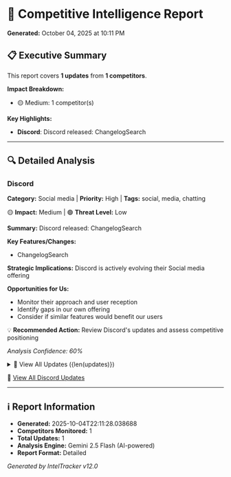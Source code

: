 # 🎯 Competitive Intelligence Report

**Generated:** October 04, 2025 at 10:11 PM

## 📋 Executive Summary

This report covers **1 updates** from **1 competitors**.

**Impact Breakdown:**
- 🟡 Medium: 1 competitor(s)

**Key Highlights:**
- **Discord**: Discord released: ChangelogSearch

---

## 🔍 Detailed Analysis

### Discord

**Category:** Social media | **Priority:** High | **Tags:** social, media, chatting

🟡 **Impact:** Medium | 🟢 **Threat Level:** Low

**Summary:** Discord released: ChangelogSearch

**Key Features/Changes:**
- ChangelogSearch

**Strategic Implications:** Discord is actively evolving their Social media offering

**Opportunities for Us:**
- Monitor their approach and user reception
- Identify gaps in our own offering
- Consider if similar features would benefit our users

💡 **Recommended Action:** Review Discord's updates and assess competitive positioning

*Analysis Confidence: 60%*

<details>
<summary>📄 View All Updates ({len(updates)})</summary>

#### Update 1: ChangelogSearch

*Source: WEBSITE*

[View Source →](https://discord.com/tags/changelog)

</details>

🔗 [View All Discord Updates](https://discord.com/tags/changelog)

---

## ℹ️ Report Information

- **Generated:** 2025-10-04T22:11:28.038688
- **Competitors Monitored:** 1
- **Total Updates:** 1
- **Analysis Engine:** Gemini 2.5 Flash (AI-powered)
- **Report Format:** Detailed

*Generated by IntelTracker v12.0*
